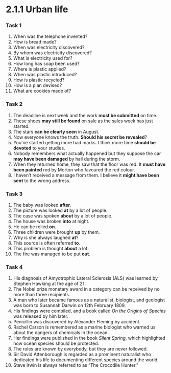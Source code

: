 # 2.1.1 Urban life

### Task 1
1. When was the telephone invented?
2. How is bread made?
3. When was electricity discovered?
4. By whom was electricity discovered?
5. What is electricity used for?
6. How long has soap been used?
7. Where is plastic applied?
8. When was plastic introduced?
9. How is plastic recycled?
10. How is a plan devised?
11. What are cookies made of?

### Task 2
1. The deadline is next week and the work **must be submitted** on time.
2. These shoes **may still be found** on sale as the sales week has just started.
3. The stars **can be clearly seen** in August.
4. Now everyone knows the truth. **Should his secret be revealed**?
5. You’ve started getting more bad marks. I think more time **should be devoted** to your studies.
6. Nobody remembers what actually happened but they suppose the car **may have been damaged** by hail during the storm.
7. When they returned home, they saw that the floor was red. It **must have been painted** red by Morton who favoured the red colour.
8. I haven’t received a message from them. I believe it **might have been sent** to the wrong address.

### Task 3
1. The baby was looked **after**.
2. The picture was looked **at** by a lot of people.
3. The case was spoken **about** by a lot of people.
4. The house was broken **into** at night.
5. He can be relied **on**.
6. Three children were brought **up** by them.
7. Why is she always laughed **at**?
8. This source is often referred **to**.
9. This problem is thought **about** a lot.
10. The fire was managed to be put **out**.

### Task 4
1. His diagnosis of Amyotrophic Lateral Sclerosis (ALS) was learned by Stephen Hawking at the age of 21.
2. The Nobel prize monetary award in a category can be received by no more than three recipients.
3. A man who later became famous as a naturalist, biologist, and geologist was born to Susannah Darwin on 12th February 1809.
4. His findings were compiled, and a book called _On the Origins of Species_ was released by him later.
5. Penicillin was discovered by Alexander Fleming by accident.
6. Rachel Carson is remembered as a marine biologist who warned us about the dangers of chemicals in the ocean.
7. Her findings were published in the book _Silent Spring_, which highlighted how ocean species should be protected.
8. The rules are known by everybody, but they are never followed.
9. Sir David Attenborough is regarded as a prominent naturalist who dedicated his life to documenting different species around the world.
10. Steve Irwin is always referred to as “The Crocodile Hunter.”
